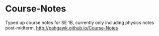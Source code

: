 # Course-Notes
Typed up course notes for SE 1B, currently only including physics notes post-midterm.
http://pahgawk.github.io/Course-Notes
